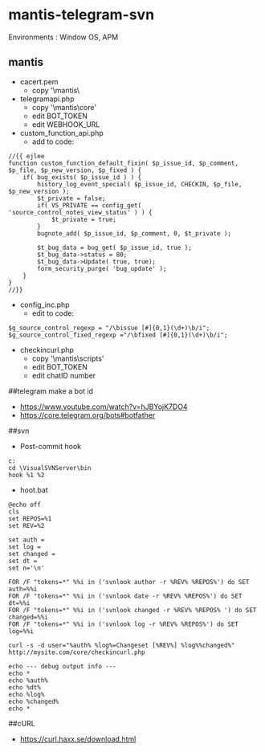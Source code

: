 # mantis-telegram-svn
Environments : Window OS, APM

## mantis 
- cacert.pem
  - copy '\mantis\
- telegramapi.php 
  - copy '\mantis\core\'
  - edit BOT_TOKEN
  - edit WEBHOOK_URL
- custom_function_api.php
  - add to code:
```
//{{ ejlee
function custom_function_default_fixin( $p_issue_id, $p_comment, $p_file, $p_new_version, $p_fixed ) {
	if( bug_exists( $p_issue_id ) ) {
		history_log_event_special( $p_issue_id, CHECKIN, $p_file, $p_new_version );
		$t_private = false;
		if( VS_PRIVATE == config_get( 'source_control_notes_view_status' ) ) {
			$t_private = true;
		}
		bugnote_add( $p_issue_id, $p_comment, 0, $t_private );

		$t_bug_data = bug_get( $p_issue_id, true );
		$t_bug_data->status = 80;
		$t_bug_data->Update( true, true);
		form_security_purge( 'bug_update' );
	}
}
//}}
```
- config_inc.php
  - edit to code:
```
$g_source_control_regexp = "/\bissue [#]{0,1}(\d+)\b/i";
$g_source_control_fixed_regexp ="/\bfixed [#]{0,1}(\d+)\b/i";
```
- checkincurl.php
  - copy '\mantis\scripts\'
  - edit BOT_TOKEN
  - edit chatID number

##telegram
make a bot id
- https://www.youtube.com/watch?v=hJBYojK7DO4
- https://core.telegram.org/bots#botfather

##svn
- Post-commit hook
```
c:
cd \VisualSVNServer\bin
hook %1 %2
```

- hoot.bat
```
@echo off
cls
set REPOS=%1
set REV=%2

set auth =
set log =
set changed =
set dt =
set n='\n'

FOR /F "tokens=*" %%i in ('svnlook author -r %REV% %REPOS%') do SET auth=%%i
FOR /F "tokens=*" %%i in ('svnlook date -r %REV% %REPOS%') do SET dt=%%i
FOR /F "tokens=*" %%i in ('svnlook changed -r %REV% %REPOS% ') do SET changed=%%i
FOR /F "tokens=*" %%i in ('svnlook log -r %REV% %REPOS%') do SET log=%%i

curl -s -d user="%auth% %log%=Changeset [%REV%] %log%%changed%" http://mysite.com/core/checkincurl.php

echo --- debug output info ---
echo *
echo %auth%
echo %dt%
echo %log%
echo %changed%
echo *
```


##cURL
- https://curl.haxx.se/download.html
